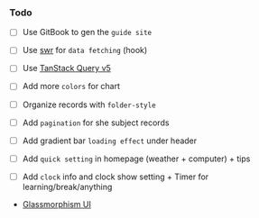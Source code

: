 ### Todo

- [ ] Use GitBook to gen the `guide site`
- [ ] Use [swr](https://swr.vercel.app/) for `data fetching` (hook)
- [ ] Use [TanStack Query v5](https://tanstack.com/query/latest/docs/react/installation)

- [ ] Add more `colors` for chart
- [ ] Organize records with `folder-style`
- [ ] Add `pagination` for she subject records
- [ ] Add gradient bar `loading effect` under header
- [ ] Add `quick setting` in homepage (weather + computer) + tips
- [ ] Add `clock` info and clock show setting + Timer for learning/break/anything

- [Glassmorphism UI](https://codepen.io/TurkAysenur/pen/ZEpxeYm?editors=1000)
